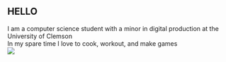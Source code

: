 ## HELLO
I am a computer science student with a minor in digital production at the University of Clemson\
In my spare time I love to cook, workout, and make games\
[<img src="https://img.icons8.com/nolan/64/linkedin.png"/>][LinkedIn]

[LinkedIn]: https://www.linkedin.com/in/isaiah-griner-416909205/
